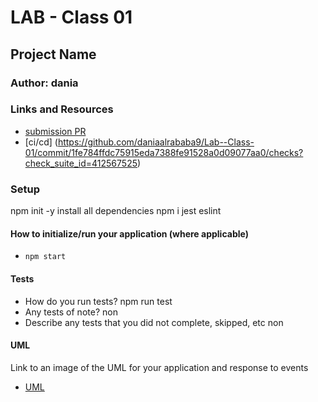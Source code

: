 # LAB - Class 01

## Project Name

### Author: dania

### Links and Resources

- [submission PR](https://github.com/daniaalrababa9/Lab--Class-01/pull/1)
- [ci/cd] (https://github.com/daniaalrababa9/Lab--Class-01/commit/1fe784ffdc75915eda7388fe91528a0d09077aa0/checks?check_suite_id=412567525)


### Setup
npm init -y
install all dependencies npm i jest eslint 
#### How to initialize/run your application (where applicable)

- `npm start`

#### Tests

- How do you run tests?
npm run test
- Any tests of note?
non
- Describe any tests that you did not complete, skipped, etc
non

#### UML

Link to an image of the UML for your application and response to events
- [UML](https://files.slack.com/files-pri/TNGRRLUMA-FSJSL6H98/img_20200121_201426.jpg)